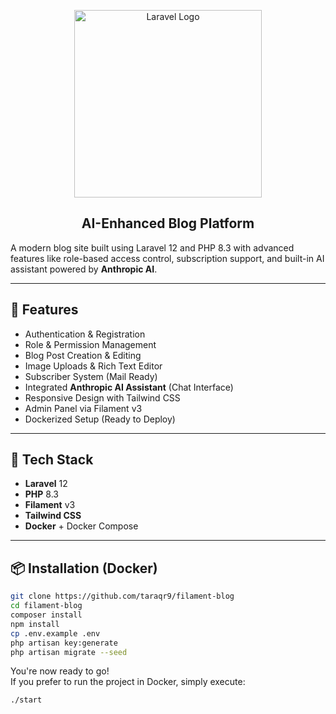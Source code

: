 <p align="center">
  <a href="https://laravel.com" target="_blank">
    <img src="https://raw.githubusercontent.com/laravel/art/master/logo-lockup/5%20SVG/2%20CMYK/1%20Full%20Color/laravel-logolockup-cmyk-red.svg" width="300" alt="Laravel Logo">
  </a>
</p>

<h2 align="center">AI-Enhanced Blog Platform</h2>

A modern blog site built using Laravel 12 and PHP 8.3 with advanced features like role-based access control, subscription support, and built-in AI assistant powered by **Anthropic AI**.

---

## 🚀 Features

- Authentication & Registration
- Role & Permission Management
- Blog Post Creation & Editing
- Image Uploads & Rich Text Editor
- Subscriber System (Mail Ready)
- Integrated **Anthropic AI Assistant** (Chat Interface)
- Responsive Design with Tailwind CSS
- Admin Panel via Filament v3
- Dockerized Setup (Ready to Deploy)

---

## 🧰 Tech Stack

- **Laravel** 12
- **PHP** 8.3
- **Filament** v3
- **Tailwind CSS**
- **Docker** + Docker Compose

---

## 📦 Installation (Docker)

```bash
git clone https://github.com/taraqr9/filament-blog
cd filament-blog
composer install
npm install
cp .env.example .env
php artisan key:generate
php artisan migrate --seed
```

You're now ready to go! <br>
If you prefer to run the project in Docker, simply execute:

```
./start
```
